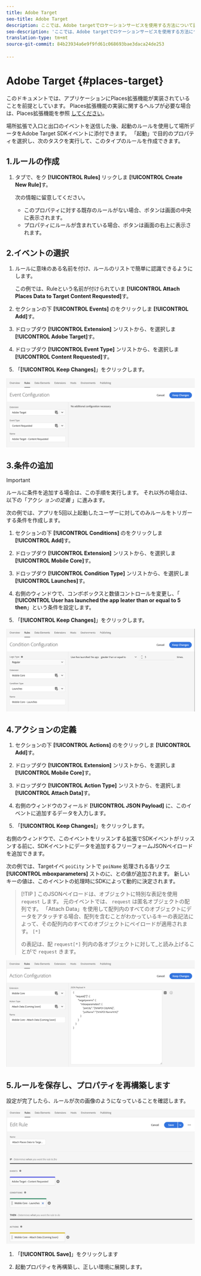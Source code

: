 ```yaml
---
title: Adobe Target
seo-title: Adobe Target
description: ここでは、Adobe targetでロケーションサービスを使用する方法について説明します。
seo-description: 'ここでは、Adobe targetでロケーションサービスを使用する方法について説明します。 '
translation-type: tm+mt
source-git-commit: 84b23934a6e9f9fd61c068693bae3daca24de253

---
```



# Adobe Target {#places-target}

このドキュメントでは、アプリケーションにPlaces拡張機能が実装されていることを前提としています。 Places拡張機能の実装に関するヘルプが必要な場合は、Places拡張機能を参照 [してください](/help/places-ext-aep-sdks/places-extension/places-extension.md)。

場所拡張で入口と出口のイベントを送信した後、起動のルールを使用して場所データをAdobe Target SDKイベントに添付できます。 「起動」で目的のプロパティを選択し、次のタスクを実行して、このタイプのルールを作成できます。

## 1.ルールの作成

1. タブで、をク **[!UICONTROL Rules]** リックしま **[!UICONTROL Create New Rule]**&#x200B;す。

   次の情報に留意してください。

   * このプロパティに対する既存のルールがない場合、ボタンは画面の中央に表示されます。
   * プロパティにルールが含まれている場合、ボタンは画面の右上に表示されます。

## 2.イベントの選択

1. ルールに意味のある名前を付け、ルールのリストで簡単に認識できるようにします。

   この例では、Ruleという名前が付けられていま **[!UICONTROL Attach Places Data to Target Content Requested]**&#x200B;す。

2. セクションの下 **[!UICONTROL Events]** のをクリックしま **[!UICONTROL Add]**&#x200B;す。

3. ドロップダウ **[!UICONTROL Extension]** ンリストから、を選択しま **[!UICONTROL Adobe Target]**&#x200B;す。

4. ドロップダウ **[!UICONTROL Event Type]** ンリストから、を選択しま **[!UICONTROL Content Requested]**&#x200B;す。

5. 「**[!UICONTROL Keep Changes]**」をクリックします。

![イベントの追加](/help/assets/ad-setEvent_target.png)

## 3.条件の追加

>[!IMPORTANT]
>
>ルールに条件を追加する場合は、この手順を実行します。 それ以外の場合は、以下の「アクシ *ョンの定義* 」に進みます。

次の例では、アプリを5回以上起動したユーザーに対してのみルールをトリガーする条件を作成します。

1. セクションの下 **[!UICONTROL Conditions]** のをクリックしま **[!UICONTROL Add]**&#x200B;す。

2. ドロップダウ **[!UICONTROL Extension]** ンリストから、を選択しま **[!UICONTROL Mobile Core]**&#x200B;す。

3. ドロップダウ **[!UICONTROL Condition Type]** ンリストから、を選択しま **[!UICONTROL Launches]**&#x200B;す。

4. 右側のウィンドウで、コンボボックスと数値コントロールを変更し、「 **[!UICONTROL User has launched the app leater than or equal to 5 then**」という条件を設定します。

5. 「**[!UICONTROL Keep Changes]**」をクリックします。

![イベントの追加](/help/assets/ad-setCondition_target.png)

## 4.アクションの定義

1. セクションの下 **[!UICONTROL Actions]** のをクリックしま **[!UICONTROL Add]**&#x200B;す。

2. ドロップダウ **[!UICONTROL Extension]** ンリストから、を選択しま **[!UICONTROL Mobile Core]**&#x200B;す。

3. ドロップダウ **[!UICONTROL Action Type]** ンリストから、を選択しま **[!UICONTROL Attach Data]**&#x200B;す。

4. 右側のウィンドウのフィールド **[!UICONTROL JSON Payload]** に、このイベントに追加するデータを入力します。

5. 「**[!UICONTROL Keep Changes]**」をクリックします。

右側のウィンドウで、このイベントをリッスンする拡張でSDKイベントがリッスンする前に、SDKイベントにデータを追加するフリーフォームJSONペイロードを追加できます。

次の例では、Targetイベ `poiCity` ントで `poiName` 処理される各リクエ **[!UICONTROL mboxparameters]** ストのに、との値が追加されます。 新しいキーの値は、このイベントの処理時にSDKによって動的に決定されます。

>[!TIP
>]
>このJSONペイロードは、オブジェクトに特別な表記を使用 `request` します。 元のイベントでは、 `request` は匿名オブジェクトの配列です。 「Attach Data」を使用して配列内のすべてのオブジェクトにデータをアタッチする場合、配列を含むことがわかっているキーの表記法によって、その配列内のすべてのオブジェクトにペイロードが適用されます。 `[*]`
>
>の表記は、配 `request[*]` 列内の各オブジェクトに対して_と読み上げることがで `request` きます。

![イベントの追加](/help/assets/ad-setAction_target.png)

## 5.ルールを保存し、プロパティを再構築します

設定が完了したら、ルールが次の画像のようになっていることを確認します。

![完了規則](/help/assets/ad-ruleComplete_target.png)

1. 「**[!UICONTROL Save]**」をクリックします

2. 起動プロパティを再構築し、正しい環境に展開します。
